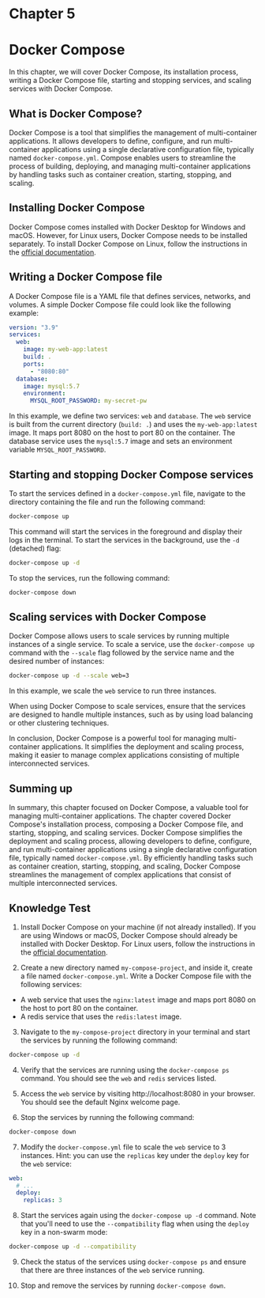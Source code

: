 # Chapter 5

# Docker Compose

In this chapter, we will cover Docker Compose, its installation process, writing a Docker Compose file, starting and stopping services, and scaling services with Docker Compose.

## What is Docker Compose?

Docker Compose is a tool that simplifies the management of multi-container applications. It allows developers to define, configure, and run multi-container applications using a single declarative configuration file, typically named `docker-compose.yml`. Compose enables users to streamline the process of building, deploying, and managing multi-container applications by handling tasks such as container creation, starting, stopping, and scaling.

## Installing Docker Compose

Docker Compose comes installed with Docker Desktop for Windows and macOS. However, for Linux users, Docker Compose needs to be installed separately. To install Docker Compose on Linux, follow the instructions in the [official documentation](https://docs.docker.com/compose/install/).

## Writing a Docker Compose file

A Docker Compose file is a YAML file that defines services, networks, and volumes. A simple Docker Compose file could look like the following example:

```yaml
version: "3.9"
services:
  web:
    image: my-web-app:latest
    build: .
    ports:
      - "8080:80"
  database:
    image: mysql:5.7
    environment:
      MYSQL_ROOT_PASSWORD: my-secret-pw
```

In this example, we define two services: `web` and `database`. The `web` service is built from the current directory (`build: .`) and uses the `my-web-app:latest` image. It maps port 8080 on the host to port 80 on the container. The database service uses the `mysql:5.7` image and sets an environment variable `MYSQL_ROOT_PASSWORD`.

## Starting and stopping Docker Compose services

To start the services defined in a `docker-compose.yml` file, navigate to the directory containing the file and run the following command:

```bash
docker-compose up
```

This command will start the services in the foreground and display their logs in the terminal. To start the services in the background, use the `-d` (detached) flag:

```bash
docker-compose up -d
```

To stop the services, run the following command:

```bash
docker-compose down
```

## Scaling services with Docker Compose

Docker Compose allows users to scale services by running multiple instances of a single service. To scale a service, use the `docker-compose up` command with the `--scale` flag followed by the service name and the desired number of instances:

```bash
docker-compose up -d --scale web=3
```

In this example, we scale the `web` service to run three instances.

When using Docker Compose to scale services, ensure that the services are designed to handle multiple instances, such as by using load balancing or other clustering techniques.

In conclusion, Docker Compose is a powerful tool for managing multi-container applications. It simplifies the deployment and scaling process, making it easier to manage complex applications consisting of multiple interconnected services.

## Summing up

In summary, this chapter focused on Docker Compose, a valuable tool for managing multi-container applications. The chapter covered Docker Compose's installation process, composing a Docker Compose file, and starting, stopping, and scaling services. Docker Compose simplifies the deployment and scaling process, allowing developers to define, configure, and run multi-container applications using a single declarative configuration file, typically named `docker-compose.yml`. By efficiently handling tasks such as container creation, starting, stopping, and scaling, Docker Compose streamlines the management of complex applications that consist of multiple interconnected services.

## Knowledge Test

1. Install Docker Compose on your machine (if not already installed). If you are using Windows or macOS, Docker Compose should already be installed with Docker Desktop. For Linux users, follow the instructions in the [official documentation](https://docs.docker.com/compose/install/).

2. Create a new directory named `my-compose-project`, and inside it, create a file named `docker-compose.yml`. Write a Docker Compose file with the following services:

- A web service that uses the `nginx:latest` image and maps port 8080 on the host to port 80 on the container.
- A redis service that uses the `redis:latest` image.

3. Navigate to the `my-compose-project` directory in your terminal and start the services by running the following command:

```bash
docker-compose up -d
```

4. Verify that the services are running using the `docker-compose ps` command. You should see the `web` and `redis` services listed.

5. Access the `web` service by visiting http://localhost:8080 in your browser. You should see the default Nginx welcome page.

6. Stop the services by running the following command:

```bash
docker-compose down
```

7. Modify the `docker-compose.yml` file to scale the `web` service to 3 instances. Hint: you can use the `replicas` key under the `deploy` key for the `web` service:

```yaml
web:
  # ...
  deploy:
    replicas: 3
```

8. Start the services again using the `docker-compose up -d` command. Note that you'll need to use the `--compatibility` flag when using the `deploy` key in a non-swarm mode:

```bash
docker-compose up -d --compatibility
```

9. Check the status of the services using `docker-compose ps` and ensure that there are three instances of the `web` service running.

10. Stop and remove the services by running `docker-compose down`.
